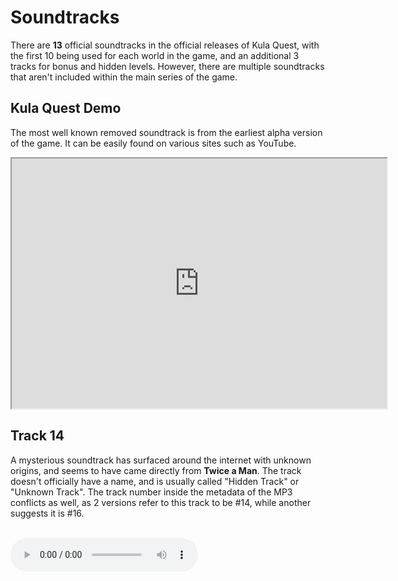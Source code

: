 # Soundtracks

There are **13** official soundtracks in the official releases of Kula Quest, with the first 10 being used for each world in the game, and an additional 3 tracks for bonus and hidden levels.
However, there are multiple soundtracks that aren't included within the main series of the game.

## Kula Quest Demo

The most well known removed soundtrack is from the earliest alpha version of the game.
It can be easily found on various sites such as YouTube.

<iframe class="border-none rounded-lg mt-4" width="600" height="400"
src="https://www.youtube.com/embed/uFph4DZQ6ys">
</iframe>

## Track 14

A mysterious soundtrack has surfaced around the internet with unknown origins, and seems to have came directly from **Twice a Man**.
The track doesn't officially have a name, and is usually called "Hidden Track" or "Unknown Track".
The track number inside the metadata of the MP3 conflicts as well, as 2 versions refer to this track to be #14, while another suggests it is #16.

<br/>
<audio src="/music/Twice A Man - Hidden Track.mp3" controls />
<br/>

For an **unknown reason**, one of the versions of the soundtrack (originally sent by Steve from the Discord server) contains the text, **"Ripped By Rimo"**, suggesting that it was ripped directly from the game instead.
Rimo is a very prominent person in video game music (VGM) ripping, who's website can be found [here](https://www.geocities.ws/rimo_vgm/gamerips.htm).
They have ripped many soundtracks from Kula World, with each one containing the very same text in their metadata.
Attempts to contact Rimo have been unsuccessful, as they have appeared to have left the VGM ripping scene altogether.

There is no evidence that suggests this track is hidden inside the game's files, unless it came from an unknown build of the game.

## Misc

### Soundtrack Playlist

A popular playlist containing the game's soundtracks used to exist on YouTube, with a thumbnail suggesting multiple unreleased soundtracks:

![A playlist cover showing all of the game's official soundtracks.](/images/soundtracks-cover.png)

One version of the [Track 14](#track-14) contains the track number #16 as previously stated, so it could be a beta version of Arctic as noted in the graphic.

### Email Response

The following is a response from an email sent directly to Twice a Man from **Murphy** regarding [Track 14](#track-14):

> I made originally 14 tracks to Kula World and when I delivered them the programmers used them as they liked, i.e. I did not have control where which piece was to which "world".
> The piece you refer to has been in at least 2 different versions and was delivered to the game among the others tracks. There are also other pieces which have different versions.
> I sent some of the music to friends, included the piece you refer to and now you can hear all these tracks on Youtube etc.. It is out of my control.
> I hope some day be able to release the original music as an official audio release. I don´t know if you got wiser by this, but I hope so.

> Best Wishes
>
> Dan Söderqvist
>
> Twice a Man

This response suggests that there are multiple versions of various soundtracks that have been created and put into the game, with the hidden track included in at least 2 different versions of the game.
It is possible that this track could've been included in an unknown earlier build of the game at some point, and was ripped by **Rimo**.

### Official Trailer

Inside the game's [official trailer](https://www.youtube.com/watch?v=XPKme7NelHQ), the background music is a slight variation of the Hills theme.
It seems to be just a compressed and spliced version, and is unknown if it is actually different from the official version.

